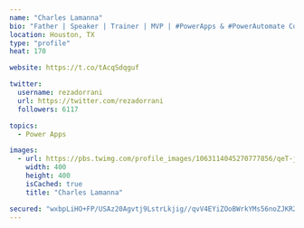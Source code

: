 ```yaml
---
name: "Charles Lamanna"
bio: "Father | Speaker | Trainer | MVP | #PowerApps & #PowerAutomate Community Super User | YouTuber Right-pointing triangle http://youtube.com/c/rezadorrani | Learn - Share - Clockwise rightwards and leftwards open circle arrows"
location: Houston, TX
type: "profile"
heat: 170

website: https://t.co/tAcqSdqguf

twitter:
  username: rezadorrani
  url: https://twitter.com/rezadorrani
  followers: 6117

topics:
  - Power Apps

images:
  - url: https://pbs.twimg.com/profile_images/1063114045270777856/qeT-jpWr_400x400.jpg
    width: 400
    height: 400
    isCached: true
    title: "Charles Lamanna"

secured: "wxbpLiHO+FP/USAz20Agvtj9LstrLkjig//qvV4EYiZOoBWrkYMs56noZJKR2D7VFSNJ5pEqHZvCy2rA+AHzrSCxqwYveW7nQeAZOS8ewyCOAu44uUWoyP0hHiDkxLDCJaPNaOTEYv9hTQ5cYXEToeqaYA7kQ5kUyYm9oCGvBJIHLgmzsfJHsk5N2V7k0+eDuGHRu7muKW2quJ+u9DqKdM7qzP/FstA6d99fkSZqbTYIE5KF07W7PwSp5lc2C4iQQZPAgKjYJZ8516KUVhqS88Rsmk/ulmAgd8q/5ZOfc2jWrdfK3RVpZx4m84mR1a4gxHKNxMEx7sDQOYu+Zk30/ou8vv+edMeBsfcESBOYG/5GdP9jpnEEXyuVePqmSoVz71SvvBWAiZnHD/q3lfFyM8TSeMxRDWPAQHfKoLs1MTo=;Z+u6acGQx5gETSpypYBpRw=="
---
```


